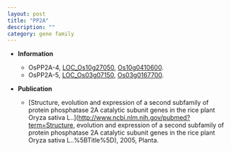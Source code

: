 ```yaml
---
layout: post
title: "PP2A"
description: ""
category: gene family
---
```


* **Information**  
    + OsPP2A-4, [LOC_Os10g27050](http://rice.uga.edu/cgi-bin/ORF_infopage.cgi?orf=LOC_Os10g27050), [Os10g0410600](https://rapdb.dna.affrc.go.jp/locus/?name=Os10g0410600).
    + OsPP2A-5, [LOC_Os03g07150](http://rice.uga.edu/cgi-bin/ORF_infopage.cgi?orf=LOC_Os03g07150), [Os03g0167700](https://rapdb.dna.affrc.go.jp/locus/?name=Os03g0167700).

* **Publication**  
    + [Structure, evolution and expression of a second subfamily of protein phosphatase 2A catalytic subunit genes in the rice plant Oryza sativa L..](http://www.ncbi.nlm.nih.gov/pubmed?term=Structure, evolution and expression of a second subfamily of protein phosphatase 2A catalytic subunit genes in the rice plant Oryza sativa L..%5BTitle%5D), 2005, Planta.


